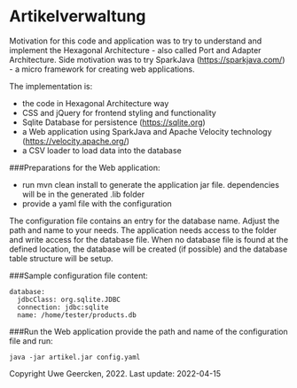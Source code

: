 # Artikelverwaltung

Motivation for this code and application was to try to understand and implement the Hexagonal Architecture - also called Port and Adapter Architecture.
Side motivation was to try SparkJava (https://sparkjava.com/) - a micro framework for creating web applications.

The implementation is:
- the code in Hexagonal Architecture way
- CSS and jQuery for frontend styling and functionality
- Sqlite Database for persistence (https://sqlite.org)
- a Web application using SparkJava and Apache Velocity technology (https://velocity.apache.org/)
- a CSV loader to load data into the database

###Preparations for the Web application:
- run mvn clean install to generate the application jar file. dependencies will be in the generated .lib folder
- provide a yaml file with the configuration

The configuration file contains an entry for the database name. Adjust the path and name to your needs. The application needs access to the folder and write access for the database file. When no database file is found
at the defined location, the database will be created (if possible) and the database table structure will be setup.

###Sample configuration file content:

    database:
      jdbcClass: org.sqlite.JDBC
      connection: jdbc:sqlite
      name: /home/tester/products.db


###Run the Web application
provide the path and name of the configuration file and run:

    java -jar artikel.jar config.yaml


Copyright Uwe Geercken, 2022. Last update: 2022-04-15
